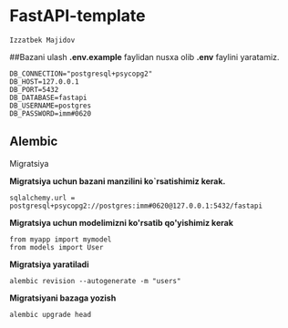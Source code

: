 # FastAPI-template
```commandline
Izzatbek Majidov
```

##Bazani ulash
**.env.example** faylidan nusxa olib **.env** faylini yaratamiz.

```bazani ulash
DB_CONNECTION="postgresql+psycopg2"
DB_HOST=127.0.0.1
DB_PORT=5432
DB_DATABASE=fastapi
DB_USERNAME=postgres
DB_PASSWORD=imm#0620
```

## Alembic
Migratsiya

**Migratsiya uchun bazani manzilini ko`rsatishimiz kerak.**

```sqlalchemy.url = postgresql+psycopg2://postgres:imm#0620@127.0.0.1:5432/fastapi```

**Migratsiya uchun modelimizni ko'rsatib qo'yishimiz kerak**

```
from myapp import mymodel
from models import User
``` 


**Migratsiya yaratiladi**

```alembic revision --autogenerate -m "users"``` 

**Migratsiyani bazaga yozish**

```alembic upgrade head``` 
